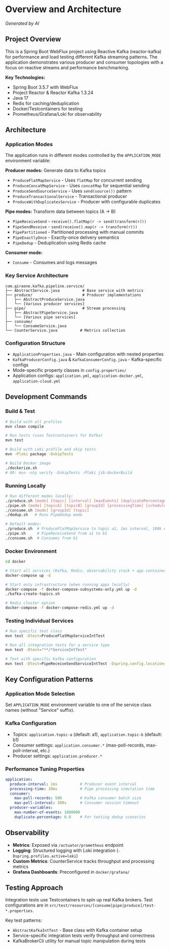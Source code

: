 # Overview and Architecture 

*Generated by AI*

## Project Overview

This is a Spring Boot WebFlux project using Reactive Kafka (reactor-kafka) for performance and load testing different Kafka streaming patterns. The application demonstrates various producer and consumer topologies with a focus on reactive streams and performance benchmarking.

**Key Technologies:**
- Spring Boot 3.5.7 with WebFlux
- Project Reactor & Reactor Kafka 1.3.24
- Java 17
- Redis for caching/deduplication
- Docker/Testcontainers for testing
- Prometheus/Grafana/Loki for observability

## Architecture

### Application Modes
The application runs in different modes controlled by the `APPLICATION_MODE` environment variable:

**Producer modes:** Generate data to Kafka topics
- `ProduceFlatMapService` - Uses `flatMap` for concurrent sending
- `ProduceConcatMapService` - Uses `concatMap` for sequential sending
- `ProduceSendSourceService` - Uses `send(source())` pattern
- `ProduceTransactionalService` - Transactional producer
- `ProduceWithDuplicatesService` - Producer with configurable duplicates

**Pipe modes:** Transform data between topics (A → B)
- `PipeReceiveSend` - `receive().flatMap(r -> send(transform(r)))`
- `PipeSendReceive` - `send(receive().map(r -> transform(r)))`
- `PipePartitioned` - Partitioned processing with manual commits
- `PipeExactlyOnce` - Exactly-once delivery semantics
- `PipeDedup` - Deduplication using Redis cache

**Consumer mode:**
- `Consume` - Consumes and logs messages

### Key Service Architecture
```
com.giraone.kafka.pipeline.service/
├── AbstractService.java          # Base service with metrics
├── produce/                      # Producer implementations
│   ├── AbstractProduceService.java
│   └── [Various producer services]
├── pipe/                         # Stream processing
│   ├── AbstractPipeService.java
│   └── [Various pipe services]
├── consume/
│   └── ConsumeService.java
└── CounterService.java          # Metrics collection
```

### Configuration Structure
- `ApplicationProperties.java` - Main configuration with nested properties
- `KafkaProducerConfig.java` & `KafkaConsumerConfig.java` - Kafka-specific configs
- Mode-specific property classes in `config.properties/`
- Application configs: `application.yml`, `application-docker.yml`, `application-cloud.yml`

## Development Commands

### Build & Test
```bash
# Build with all profiles
mvn clean compile

# Run tests (uses Testcontainers for Kafka)
mvn test

# Build with Loki profile and skip tests
mvn -Ploki package -DskipTests

# Build Docker image
./dockerize.sh
# OR: mvn -ntp verify -DskipTests -Ploki jib:dockerBuild
```

### Running Locally
```bash
# Run different modes locally:
./produce.sh [mode] [topic] [interval] [maxEvents] [duplicatePercentage]
./pipe.sh [mode] [topicA] [topicB] [groupId] [processingTime] [schedulerType] [maxPollRecords] [maxPollInterval]
./consume.sh [mode] [groupId] [topic]
./dedup.sh   # Runs PipeDedup mode

# Default modes:
./produce.sh  # ProduceFlatMapService to topic a1, 1ms interval, 100k events
./pipe.sh     # PipeReceiveSend from a1 to b1
./consume.sh  # Consumes from b1
```

### Docker Environment
```bash
cd docker

# Start all services (Kafka, Redis, observability stack + app containers)
docker-compose up -d

# Start only infrastructure (when running apps locally)
docker-compose -f docker-compose-subsystems-only.yml up -d
./kafka-create-topics.sh

# Redis cluster option
docker-compose -f docker-compose-redis.yml up -d
```

### Testing Individual Services
```bash
# Run specific test class
mvn test -Dtest=ProduceFlatMapServiceIntTest

# Run all integration tests for a service type
mvn test -Dtest="**/*ServiceIntTest"

# Test with specific Kafka configuration
mvn test -Dtest=PipeReceiveSendServiceIntTest -Dspring.config.location=src/test/resources/pipe/test-pipe-receive-send.properties
```

## Key Configuration Patterns

### Application Mode Selection
Set `APPLICATION_MODE` environment variable to one of the service class names (without "Service" suffix).

### Kafka Configuration
- Topics: `application.topic-a` (default: a1), `application.topic-b` (default: b1)
- Consumer settings: `application.consumer.*` (max-poll-records, max-poll-interval, etc.)
- Producer settings: `application.producer.*`

### Performance Tuning Properties
```yaml
application:
  produce-interval: 1ms          # Producer event interval
  processing-time: 10ms          # Pipe processing simulation time
  consumer:
    max-poll-records: 500        # Kafka consumer batch size
    max-poll-interval: 300s      # Consumer session timeout
  producer-variables:
    max-number-of-events: 1000000
    duplicate-percentage: 0.0    # For testing dedup scenarios
```

## Observability

- **Metrics**: Exposed via `/actuator/prometheus` endpoint
- **Logging**: Structured logging with Loki integration (`-Dspring.profiles.active=loki`)
- **Custom Metrics**: CounterService tracks throughput and processing metrics
- **Grafana Dashboards**: Preconfigured in `docker/grafana/`

## Testing Approach

Integration tests use Testcontainers to spin up real Kafka brokers. Test configurations are in `src/test/resources/[consume|pipe|produce]/test-*.properties`.

Key test patterns:
- `AbstractKafkaIntTest` - Base class with Kafka container setup
- Service-specific integration tests verify throughput and correctness
- KafkaBrokerCli utility for manual topic manipulation during tests